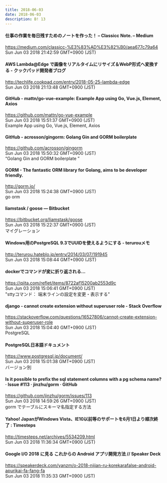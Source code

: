 ```yaml
---
title: 2018-06-03
date: 2018-06-03
description: B! 13
---
```


#### 仕事の作業を毎日残すためのノートを作った！ – Classicc Note. – Medium
https://medium.com/classicc-%E3%83%AD%E3%82%B0/aea677c79a64<br>
Sun Jun 03 2018 21:42:59 GMT+0900 (JST)<br>


#### AWS Lambda@Edge で画像をリアルタイムにリサイズ＆WebP形式へ変換する - クックパッド開発者ブログ
http://techlife.cookpad.com/entry/2018-05-25-lambda-edge<br>
Sun Jun 03 2018 21:13:48 GMT+0900 (JST)<br>


#### GitHub - mattn/go-vue-example: Example App using Go, Vue.js, Element, Axios
https://github.com/mattn/go-vue-example<br>
Sun Jun 03 2018 15:51:37 GMT+0900 (JST)<br>
Example App using Go, Vue.js, Element, Axios


#### GitHub - acrosson/gingorm: Golang Gin and GORM boilerplate
https://github.com/acrosson/gingorm<br>
Sun Jun 03 2018 15:50:32 GMT+0900 (JST)<br>
“Golang Gin and GORM boilerplate ”


#### GORM - The fantastic ORM library for Golang, aims to be developer friendly.
http://gorm.io/<br>
Sun Jun 03 2018 15:24:38 GMT+0900 (JST)<br>
go orm


####   liamstask / goose   — Bitbucket
https://bitbucket.org/liamstask/goose<br>
Sun Jun 03 2018 15:22:37 GMT+0900 (JST)<br>
マイグレーション


#### Windows用のPostgreSQL 9.3でUUIDを使えるようにする - terurouメモ
http://terurou.hateblo.jp/entry/2014/03/07/191945<br>
Sun Jun 03 2018 15:08:44 GMT+0900 (JST)<br>


#### dockerでコマンドが変に折り返される...
https://qiita.com/reflet/items/8722af15200ab2553d9c<br>
Sun Jun 03 2018 15:06:41 GMT+0900 (JST)<br>
"sttyコマンド： 端末ラインの設定を変更・表示する"


#### django - cannot create extension without superuser role - Stack Overflow
https://stackoverflow.com/questions/16527806/cannot-create-extension-without-superuser-role<br>
Sun Jun 03 2018 15:04:40 GMT+0900 (JST)<br>
PostgreSQL


#### PostgreSQL日本語ドキュメント
https://www.postgresql.jp/document/<br>
Sun Jun 03 2018 15:01:38 GMT+0900 (JST)<br>
バージョン別


#### Is it possible to prefix the sql statement columns with a pg schema name? · Issue #113 · jinzhu/gorm · GitHub
https://github.com/jinzhu/gorm/issues/113<br>
Sun Jun 03 2018 14:59:26 GMT+0900 (JST)<br>
gorm でテーブルにスキーマ名指定する方法


#### Yahoo! JapanがWindows Vista、IE10以前等のサポートを6月1日より順次終了 : Timesteps
http://timesteps.net/archives/5534209.html<br>
Sun Jun 03 2018 11:36:34 GMT+0900 (JST)<br>


#### Google I/O 2018 に見る これからの  Android アプリ開発方法 // Speaker Deck
https://speakerdeck.com/yanzm/o-2018-nijian-ru-korekarafalse-android-apurikai-fa-fang-fa<br>
Sun Jun 03 2018 11:35:33 GMT+0900 (JST)<br>


